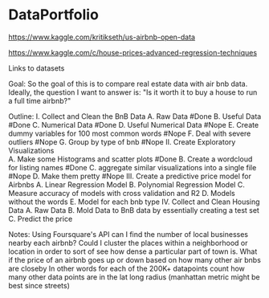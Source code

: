 # DataPortfolio

https://www.kaggle.com/kritikseth/us-airbnb-open-data

https://www.kaggle.com/c/house-prices-advanced-regression-techniques

Links to datasets

Goal: So the goal of this is to compare real estate data with air bnb data. Ideally, the question I want to answer is:
"Is it worth it to buy a house to run a full time airbnb?"

Outline:
  I. Collect and Clean the BnB Data
    A. Raw Data                                              #Done
    B. Useful Data                                           #Done
    C. Numerical Data                                        #Done
    D. Useful Numerical Data                                 #Nope
    E. Create dummy variables for 100 most common words      #Nope
    F. Deal with severe outliers                             #Nope
    G. Group by type of bnb                                  #Nope
  II. Create Exploratory Visualizations                      
    A. Make some Histograms and scatter plots                #Done
    B. Create a wordcloud for listing names                  #Done
    C. aggregate similar visualizations into a single file   #Nope
    D. Make them pretty                                      #Nope
  III. Create a predictive price model for Airbnbs
    A. Linear Regression Model
    B. Polynomial Regression Model
    C. Measure accuracy of models with cross validation and R2
    D. Models without the words
    E. Model for each bnb type
  IV. Collect and Clean Housing Data
    A. Raw Data
    B. Mold Data to BnB data by essentially creating a test set
    C. Predict the price

Notes:
  Using Foursquare's API can I find the number of local businesses nearby each airbnb?
  Could I cluster the places within a neighborhood or location in order to sort of see how dense a particular part of town is.
  What if the price of an airbnb goes up or down based on how many other air bnbs are closeby
  In other words for each of the 200K+ datapoints count how many other data points are in the lat long radius (manhattan metric might be best since streets)
  
